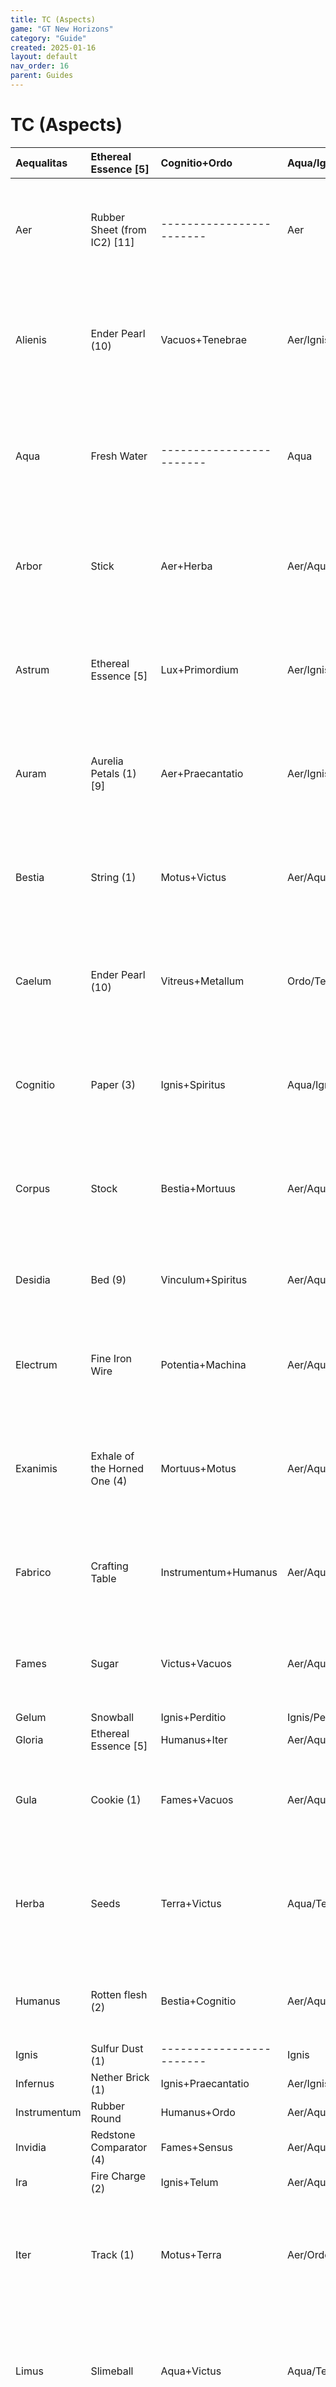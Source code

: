 ```yaml
---
title: TC (Aspects)
game: "GT New Horizons"
category: "Guide"
created: 2025-01-16
layout: default
nav_order: 16
parent: Guides
---
```


# TC (Aspects)

| Aequalitas | Ethereal Essence [5] | Cognitio+Ordo | Aqua/Ignis/Ordo/Perditio/Terra | 1.0 |  | Notes: |
|:---|:---|:---|:---|:---:|:---|:---|
| Aer | Rubber Sheet (from IC2) [11] | ------------------------ | Aer | 1.0 |  | [1] A cheap and basic source of Essentia for this Aspect, generally with an eye towards manual Crucible use. The number in parenthesis is the number of "junk" aspects the item contains |
| Alienis | Ender Pearl (10) | Vacuos+Tenebrae | Aer/Ignis/Perditio | 20.0 |  | [1] Cetain aspects are difficult/impossible to get outside of Ethereal Essence, so a Wisp mob farm eventually becomes necessary. Wisp Spawners can be found in the overworld/Nether(?) |
| Aqua | Fresh Water | ------------------------ | Aqua | 3.0 |  | [2] An aspect's component aspects. Rather than scanning an item with the aspect you can combine the component aspects in a Research Table to discover it, which is useful for Victus |
| Arbor | Stick | Aer+Herba | Aer/Aqua/Terra | 1.0 |  | [3] Which primal aspects an aspect will yield when a node is energized. Take note for later if you find a node with all six primals, as this will likely be used as your starter energized node |
| Astrum | Ethereal Essence [5] | Lux+Primordium | Aer/Ignis/Ordo/Perditio | 1.0 |  | [4] In a crucible Iron Nuggets often end up triggering a conflicting recipe. As such Rubber Nuggets (called Rubber Chips ingame) or Iron Bars are the preferred sources of pure Metallum |
| Auram | Aurelia Petals (1) [9] | Aer+Praecantatio | Aer/Ignis/Ordo/Perditio | 16.0 |  | [5] Aspects with no known items which contain their essentia type have to rely on Wisp mob farms to generate their flavor of Ethereal Essence. Terminus might as well be in this boat too |
| Bestia | String (1) | Motus+Victus | Aer/Aqua/Ordo/Terra | 6.0 |  | [6] If you're looking for additional/alternative sources: Calium (from electrolyzing Bonemeal), Magnesium (from Magnesite), Obsidian Ingot/Dust, and/or Briar Seed Bag |
| Caelum | Ender Pearl (10) | Vitreus+Metallum | Ordo/Terra | 1.0 |  | [6] Briar is a plant from Thaumic Bases. They respond weakly to fertilizer, taking up to a half stack to go from planted to mature, but drop up to three(?) Briar Seed Bags per harvest |
| Cognitio | Paper (3) | Ignis+Spiritus | Aqua/Ignis/Perditio/Terra | 2.0 |  | [7] From Thaumic Bases Rosa Mysteria grown on Tainted Crystal Blocks. Rosa Mysteria does respond to fertilizer, and better than Briar, but requires high light levels to grow |
| Corpus | Stock | Bestia+Mortuus | Aer/Aqua/Ordo/Perditio/Terra | 2.0 |  | [7] Stable Vitium essentia also comes from Tainted Lands blown up with Alchemite, or dissolved through a Disintegration focus. Take care not to hit nodes with Alchemite, as they will die |
| Desidia | Bed (9) | Vinculum+Spiritus | Aer/Aqua/Ordo/Perditio/Terra | 1.0 |  | [8] Magic Logs come from Magic Trees, which are found in Mystic Grove biomes. Be sure to use planks for better Praecantatio yield |
| Electrum | Fine Iron Wire | Potentia+Machina | Aer/Aqua/Ignis/Ordo/Perditio/Terra | 24.0 |  | [9] From Thaumic Bases Aurelia flowers, which generate petals when exposed to a full moon. Set some up where you pass by frequently early and stock up |
| Exanimis | Exhale of the Horned One (4) | Mortuus+Motus | Aer/Aqua/Ordo/Perditio/Terra | 32.0 |  | [9] Note that Aurelia petals are randomly placed on grass/dirt blocks within a 9×9 area centered around the plant, so make sure they've got plenty of space to actually generate petals |
| Fabrico | Crafting Table | Instrumentum+Humanus | Aer/Aqua/Ignis/Ordo/Perditio/Terra | 2.0 |  | [10] Essentia Aspect-Value. This is used by Magic Energy Absorbers to determine how much EU a given essentia should produce when converted into power |
| Fames | Sugar | Victus+Vacuos | Aer/Aqua/Perditio/Terra | 2.0 |  | [11] As noted this refers to the Rubber Sheet item from IC2, crafted from six GT rubber sheets. Not GT rubber sheets directly, which instead contain Motus and Fabrico |
| Gelum | Snowball | Ignis+Perditio | Ignis/Perditio | 1.0 |  |  |
| Gloria | Ethereal Essence [5] | Humanus+Iter | Aer/Aqua/Ignis/Ordo/Perditio/Terra | 1.0 |  | Tips and tricks: |
| Gula | Cookie (1) | Fames+Vacuos | Aer/Aqua/Perditio/Terra | 1.0 |  | Alumentum speeds up the rate an Alchemical Furnace empties it's essentia. Arcane Bellows only speed up the rate at which items are smelted into essentia |
| Herba | Seeds | Terra+Victus | Aqua/Terra | 2.0 |  | The Thaumium Alchemical Furnace from Thaumic Bases did not appear to work in testing in 2.2.3, but in 2.3.0 it has been tested to work and work well. Alumentum is required, but worth |
| Humanus | Rotten flesh (2) | Bestia+Cognitio | Aer/Aqua/Ignis/Ordo/Perditio/Terra | 6.0 |  | The Aspect Library from Witching Gadgets makes it a lot easier to set lables to a specific essentia, as it doesn't require phials to work |
| Ignis | Sulfur Dust (1) | ------------------------ | Ignis | 3.0 |  |  |
| Infernus | Nether Brick (1) | Ignis+Praecantatio | Aer/Ignis/Ordo/Perditio | 1.0 |  |  |
| Instrumentum | Rubber Round | Humanus+Ordo | Aer/Aqua/Ignis/Ordo/Perditio/Terra | 3.0 |  |  |
| Invidia | Redstone Comparator (4) | Fames+Sensus | Aer/Aqua/Perditio/Terra | 1.0 |  | How to work Nodes (and make them work for you) |
| Ira | Fire Charge (2) | Ignis+Telum | Aer/Aqua/Ignis/Ordo/Perditio/Terra | 1.0 |  |  |
| Iter | Track (1) | Motus+Terra | Aer/Ordo/Terra | 6.0 |  | Early on make sure to scan as many nodes as you can. They will be recorded on both journeymap and Node Tracker, allowing for convenient filtering/searching for specific nodes |
| Limus | Slimeball | Aqua+Victus | Aqua/Terra | 3.0 |  | Late game nodes essentially become another resource. A rare, difficult to move resource which can have any number of aspects contained...of which you'll often need specific ones |
| Lucrum | Gold Ingot (3) | Humanus+Fames | Aer/Aqua/Ignis/Ordo/Perditio/Terra | 32.0 |  | Make seperate waypoints for any Hungry Nodes you encounter (they are exceedingly deadly), as well as any nodes that contain a compound aspect with all six primal aspects |
| Lux | Torch | Aer+Ignis | Aer/Ignis | 4.0 |  |  |
| Luxuria | Lead (5) | Corpus+Fames | Aer/Aqua/Ordo/Perditio/Terra | 1.0 |  | Once you've made a Gold Banded Greatwood Scepter you'll be able to start moving nodes, albeit using the normal method that has a very high chance of damaging nodes |
| Machina | Redstone Torch (1) | Instrumentum+Motus | Aer/Aqua/Ignis/Ordo/Perditio/Terra | 16.0 |  | The advanced method is in Automagy, and requires a Gold Banded Transmutative Scepter and a Warding Focus. The focus will not be consumed crafting Warded Glass |
| Magneto | Magnetite Dust (3) | Metallum+Iter | Aer/Ordo/Terra | 24.0 |  | "Damaging" a node means turning Bright nodes into normal nodes, normal into Pale, Pale into Fading, and Fading nodes cannot be damaged further. They're useless enough as-is |
| Messis | Pumpkin | Herba+Humanus | Aer/Aqua/Ignis/Ordo/Perditio/Terra | 3.0 |  | These traits are relevant as they determine both how quickly a node recharges Vis and how much Centi-Vis you'll get when energizing a node...although the later might not matter |
| Metallum | Iron Bars [4] | Terra+Vitrius | Ordo/Terra | 8.0 |  |  |
| Meto | Cobblestone Slab (2) | Instrumentum+Messis | Aer/Aqua/Ignis/Ordo/Perditio/Terra | 4.0 |  | When energizing a node you will get Floor(Sqrt(Vis*Trait Modifier)) Centi-Vis from the highest source of a given Primal aspect. A node with Aqua and Victus will not add up the two |
| Mortuus | Bone Needle (2) | Perditio+Victus | Aqua/Perditio/Terra | 16.0 |  | A node's trait modifier is 1.2 if Bright, 1 if normal, 0.8 if Pale, and 0.5 if Fading. Note that due to the square root function and rouding damaging a node might not actually effect it |
| Motus | Tiny Plastic Fluid Pipe | Aer+Ordo | Aer/Ordo | 4.0 |  | (in example: A normal node with 35 Ignis will round down to 5 Centi-Vis. If the node is damaged and made pale it'll drop to effectively 28 Ignis, which still rounds down to 5 Centi-Vis) |
| Nebrisum | Platinum Metallic Powder Dust (3) | Perfodio+Lucrum | Aer/Aqua/Ignis/Ordo/Perditio/Terra | 48.0 |  |  |
| Ordo | Chiselled Stone Bricks (1) | ------------------------ | Ordo | 8.0 |  | The end goal of manipulating nodes is, first, to craft a super powerful node that will very rapidly recharge your wand automatically. There's a few ways to go about this...eventually |
| Pannus | Carpet | Bestia+Instrumentum | Aer/Aqua/Ignis/Ordo/Perditio/Terra | 6.0 |  | First off you're going to want to invest in a "starter" energized node, just to get some automated recharging and Foci enhancements going. It'll be slow, yes, but it'll be worth it |
| Perditio | Tiny Pile of Stone Dust | ------------------------ | Perditio | 2.0 |  | Once you've found a suitable node with all six primal aspects jar it, bring it back home, and energize it. Yes, it'll be relatively weak and slow, but it'll be better than nothing |
| Perfodio | Marble Dust (1) | Humanus+Terra | Aer/Aqua/Ignis/Ordo/Perditio/Terra | 4.0 |  |  |
| Permutatio | Barley Seed (1) | Ordo+Perditio | Ordo/Perditio | 12.0 |  | So what are the ways you can grow a super node? |
| Potentia | Redstone (1) | Ignis+Ordo | Ignis/Ordo | 20.0 |  |  |
| Praecantatio | Magic Wood Planks (1) [8] | Potentia+Vacuos | Aer/Ignis/Ordo/Perditio | 16.0 |  | Node Bullying is the vanilla safe way of growing super nodes, but I really don't recommend using it. It's slower than molasses, very inefficient for growing huge nodes, and very expensive |
| Primordium | Ethereal Essence [5] | Motus+Vacuos | Aer/Ordo/Perditio | 1.0 |  | The idea is that nodes close together will eat each other, but the chance of growing an aspect is 1:(new aspect count). Of course this is modded. There's ways to improve this method |
| Radio | Thorium Dust (3) | Lux+Potentia | Aer/Ignis/Ordo | 48.0 |  |  |
| Sano | Fresh Milk [6] | Ordo+Victus | Aqua/Ordo/Terra | 24.0 |  | Node Linking is something added by Thaumic Bases, which only requires Arcane Infusion...though a Flux Scrubber wand focus (from the same mod) is highly recommended as well |
| Sensus | Rose Red | Aer+Spiritus | Aer/Aqua/Perditio/Terra | 4.0 |  | Linking two nodes together very quickly transfers ~70% of the aspects of the sender node to the receiver node. It's best to do this outside your base, since it will generate a ton of flux |
| Spiritus | Soul Sand (2) | Victus+Mortuus | Aqua/Perditio/Terra | 24.0 |  | (for the record, I have no idea what "supreme metal forged from both nether and end" refers to. You'd think Ichorium, but nothing I tried seemed to make a difference. Seems GTNH specific) |
| Strontio | Scrap | Cognitio+Perditio | Aqua/Ignis/Perditio/Terra | 64.0 |  |  |
| Superbia | Golden Sword (8) | Vacuos+Volatus | Aer/Ordo/Perditio | 1.0 |  | Hungry Node Feeding is the vanilla unsafe way. If you feed an item to a hungry node there's a chance it'll gain a relevant aspect. Feeding it a steady diet of crafting tables will grow it fast |
| Tabernus | Chain Boots (8) | Tutamen+Iter | Aer/Aqua/Ignis/Ordo/Perditio/Terra | 1.0 |  | Hungry nodes are very rare, however, and exceedingly dangerous/hard/annoying to energize...in vanilla. In GTNH you've got tools to resolve all of these issues |
| Telum | Wooden Sword (2) | Ignis+Instrumentum | Aer/Aqua/Ignis/Ordo/Perditio/Terra | 6.0 |  | (the vanilla solution is to Taint the node, as that removes the Hungry trait, and energize it like that. This inevitably will generate taint in your base, which needs to be cleaned up afterwards) |
| Tempestas | Iron Fence (3) | Aer+Aqua | Aer/Aqua | 64.0 |  |  |
| Tempus | Redstone Repeater (7) | Ordo+Vacuos | Aer/Ordo/Perditio | 1.0 |  | The Node Manipulator from Thaumic Bases allows you to give a node the Hungry trait. This does require EV Sensors/Emitters, so not cheap, but it is a way to create a hungry node |
| Tenebrae | Abyssal Block Slab | Lux+Vacuos | Aer/Ignis/Perditio | 24.0 |  | The Vortex Attenuator from Thaumic Horizons can remotely "turn off" a node's Hungry trait while it's active, allowing it to be safely jarred and energized. This requires Void Metal |
| Terminus | Crystal Matrix Ingot (40) | Alienis+Lucrum | Aer/Aqua/Ignis/Ordo/Perditio/Terra | 1.0 |  | (note that this is only temporary, so make sure you have a Vortex Attenuator ready and active where you want to energize the node. Unless you enjoy organically grown holes in your base) |
| Terra | Dirt/Gravel | ------------------------ | Terra | 1.0 |  |  |
| Tutamen | Red Granite Dust (1) | Instrumentum+Terra | Aer/Aqua/Ignis/Ordo/Perditio/Terra | 12.0 |  | Node Catalysts also exist, I guess, but go right ahead and forget they exist. And don't do the Taboo research for it unless you need to to unlock Ichorium. Node Catalysts are worthless |
| Vacuos | Bowl | Aer+Perditio | Aer/Perditio | 6.0 |  |  |
| Venenum | Spider Eye (4) | Aqua+Perditio | Aqua/Perditio | 16.0 |  | Finally, Empowering Bees are responsible for creating the most ridiculous nodes ever witnessed by Thaumaturges, and in record time to boot. If you want to use the Research Completer |
| Vesania | Ethereal Essence [5] | Cognitio+Vitium | Aer/Aqua/Ignis/Ordo/Perditio/Terra | 1.0 |  | multi these buzzing insects are basically required, as the multi will chew through regular nodes too quickly to make it practical to use otherwise |
| Victus | Bamboo (1) | Aqua+Terra | Aqua/Terra | 4.0 |  |  |
| Vinculum | Soul Sand (2) | Motus+Perditio | Aer/Ordo/Perditio | 16.0 |  | Tips and tricks: |
| Vitium | Tainted Fragment (1) [7] | Praecantatio+Perditio | Aer/Ignis/Ordo/Perditio | 48.0 |  | Multiblock Advanced Alchemical Furnaces, at least for reasonably non-strenuous operation, seems to require ~4 Centi-Vis worth of Ignis, Perdition and Aqua to run |
| Vitreus | Quite Clear Glass | Ordo+Terra | Ordo/Terra | 3.0 |  | Magic Mirrors and Everburn Urns only consume 1 Ordo/Ignis Centi-Vis respectively |
| Volatus | Feather (1) | Aer+Motus | Aer/Ordo | 12.0 |  | Advanced Node Jarring does not work if the warded glass/blocks don't all belong to, and are used by, the same player. I can't thoroughly test this, but it has come up, and makes sense |

## Crucible crafting recipes

Early on you're going to be relying on throwing stuff in a crucible to craft items, and the mess that inveriably creates. It's important to understand, especially for people used to TC6's mechanics in 1.12, that TC4 is a lot different in how it handles the concept of magical pollution, as it were. In TC4 the only penalty to messing up with a crucible is creating flux, which wastes Essentia (though the wasted essentia tends to not be useful anyway) and can cause debuffs or spawn thaumic slimes. If you are exceptionally careless with crucible crafting it is possible to create a Tainted Lands biome as well, but this is exceedingly difficult to pull off. In TC4 it's not part of the mod's progression to create a polluted zone and unleash mayhem, it's strictly a penalty for carelessness or relying on inefficient solutions. You don't really have to worry about ruining a base because of crucible mishaps. Paying any measure of attention will prevent it

If you're still worried there's also another solution: Find a Sinister Node (that is not Unstable and Fading), and set up your crucible close to, but not on top of, the node. If you create a Tainted Lands biome through crucible mishaps the Sinister node will overwrite it with regular Eerie biome, killing the Taint altogether

Balanced Shards/Thaumium: 4 of all the primal shards, 5 iron ingots, 5 crystal powder (requires Shard Recrystilization research)

Balance Shards: 5 Mixed Fragments, 1 of each primal shard (Mixed Fragments come from Rosa Mysteria grown on Mixed Crystal Clusters)

Shadow Ore: 8 Magic Planks, 8 Iron Bars (iron nuggets will conflict with Metal Transmutation research), 6 Abyssal Block Slab, 4 Bowls/Empty Bottles (magic planks come from Magic Trees, which are found in Mystic Grove biomes. Craft a Nature's Compass to find the nearest one)

